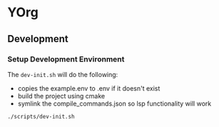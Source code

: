 # YOrg

## Development

### Setup Development Environment

The `dev-init.sh` will do the following:

- copies the example.env to .env if it doesn't exist
- build the project using cmake
- symlink the compile_commands.json so lsp functionality will work

```shell
./scripts/dev-init.sh
```
